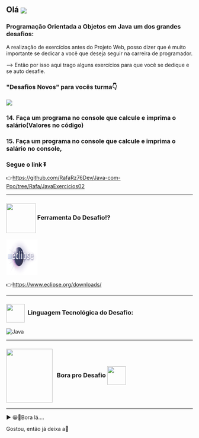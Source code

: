 ## Olá  <img src="https://media.giphy.com/media/l1J9sBOqBIvnafnUc/giphy.gif" align="center" width="85">


### Programação Orientada a Objetos em Java um dos grandes desafios: 
A realização de exercícios antes do Projeto Web, posso dizer que é muito importante se dedicar 
a você que deseja seguir na carreira de programador.

--> Então por isso aqui trago alguns exercícios para que você se dedique e se auto desafie. 

### "Desafios Novos" para vocês turma👇
<img src="https://media.giphy.com/media/d8d1s6bzvm0C6igwUL/giphy.gif" align="center" width="145">

### 14. Faça um programa no console que calcule e imprima o salário(Valores no código)
### 15. Faça um programa no console que calcule e imprima o salário no console, 

### Segue o link ⏬

 👉https://github.com/RafaRz76Dev/Java-com-Poo/tree/Rafa/JavaExercicios02
 
 *** 
 ### <img src="https://media.giphy.com/media/eBqEQyWGdgSNgRVLCV/giphy.gif" align="center" height="80" width="80"> Ferramenta Do Desafio⁉
<img alt="Eclipse" src="eclipse-logo.gif" height="95" width="85">

 👉https://www.eclipse.org/downloads/

***

### <img src="https://media.giphy.com/media/JO9WCVmDMbC0eLSlyV/giphy.gif" align="center" height="50" width="50"> &nbsp;Linguagem Tecnológica do Desafio:
<img style="width: 100px" alt="Java" src="https://media.giphy.com/media/hO8uTzEOefFh3Yv5gm/giphy.gif" height="60" width="70">
<br />

***
###  <img src="https://media.giphy.com/media/LvNhZTkpuQyYBpI2Bo/giphy-downsized-large.gif" align="center" height="145" width="125"> &nbsp; Bora pro Desafio <img src="https://media.giphy.com/media/jnqUQYdH5l9CPiGtTw/giphy.gif" align="center" height="50" width="50">

***
▶ 😀👀Bora lá....

Gostou, então já deixa a🌟

